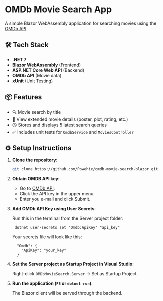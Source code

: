 # OMDb Movie Search App

A simple Blazor WebAssembly application for searching movies using the [OMDb API](http://www.omdbapi.com).  

## 🛠 Tech Stack

- **.NET 7**
- **Blazor WebAssembly** (Frontend)
- **ASP.NET Core Web API** (Backend)
- **OMDb API** (Movie data)
- **xUnit** (Unit Testing)

## 📦 Features

- 🔍 Movie search by title
- 📜 View extended movie details (poster, plot, rating, etc.)
- 🕓 Stores and displays 5 latest search queries
- ✅ Includes unit tests for `OmdbService` and `MoviesController`

## ⚙️ Setup Instructions

1. **Clone the repository**:

   ```bash
   git clone https://github.com/Powehix/omdb-movie-search-blazor.git

2. **Obtain OMDB API key**:

   - Go to [OMDb API](http://www.omdbapi.com). 
   - Click the API key in the upper menu.
   - Enter you e-mail and click Submit.

2. **Add OMDb API Key using User Secrets**:

    Run this in the terminal from the Server project folder:

   ```dotnet user-secrets init
    dotnet user-secrets set "Omdb:ApiKey" "api_key"
   ```
    Your secrets file will look like this:
    
    ```{
      "Omdb": {
        "ApiKey": "your_key"
      }
3. **Set the Server project as Startup Project in Visual Studio**:

    Right-click `OMDbMovieSearch.Server` → Set as Startup Project.

4. **Run the application (`F5` or `dotnet run`)**.

    The Blazor client will be served through the backend.
